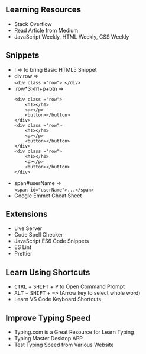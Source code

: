 ## Learning Resources

- Stack Overflow
- Read Article from Medium
- JavaScript Weekly, HTML Weekly, CSS Weekly

## Snippets

- ! => to bring Basic HTML5 Snippet
- div.row =><br> `<div class ="row"> </div>`
- .row\*3>h1+p+btn =>
  ```
  <div class ="row">
      <h1></h1>
      <p></p>
      <button></button>
  </div>
  <div class ="row">
      <h1></h1>
      <p></p>
      <button></button>
  </div>
  <div class ="row">
      <h1></h1>
      <p></p>
      <button></button>
  </div>
  ```
- span#userName => <br>`<span id="userName">...</span>`
- Google Emmet Cheat Sheet

## Extensions

- Live Server
- Code Spell Checker
- JavaScript ES6 Code Snippets
- ES Lint
- Prettier

## Learn Using Shortcuts

- <kbd>CTRL</kbd> + <kbd>SHIFT</kbd> + <kbd>P</kbd> to Open Command Prompt
- <kbd>ALT</kbd> + <kbd>SHIFT</kbd> + <kbd>=></kbd> (Arrow key to select whole word)
- Learn VS Code Keyboard Shortcuts

## Improve Typing Speed

- Typing.com is a Great Resource for Learn Typing
- Typing Master Desktop APP
- Test Typing Speed from Various Website
